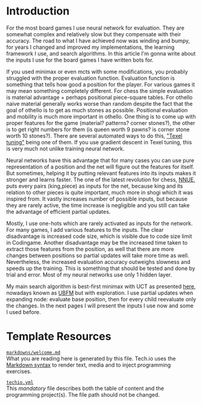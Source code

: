 # Introduction

For the most board games I use neural network for evaluation. They are somewhat complex and relatively slow but they compensate with their accuracy. The road to what I have achieved now was winding and bumpy, for years I changed and improved my implementations, the learning framework I use, and search algorithms. In this article I'm gonna write about the inputs I use for the board games I have written bots for.

If you used minimax or even mcts with some modifications, you probably struggled with the proper evaluation function. Evaluation function is something that tells how good a position for the player. For various games it may mean something completely different. For chess the simple evaluation is material advantage + perhaps positional piece-square tables. For othello naive material generally works worse than random despite the fact that the goal of othello is to get as much stones as possible. Positional evaluation and mobility is much more important in othello. One thing is to come up with proper features for the game (material? patterns? corner stones?), the other is to get right numbers for them (is queen worth 9 pawns? is corner stone worth 10 stones?). There are several automated ways to do this, ["Texel tuning"](https://www.chessprogramming.org/Texel%27s_Tuning_Method) being one of them. If you use gradient descent in Texel tuning, this is very much not unlike training neural network.

Neural networks have this advantage that for many cases you can use pure representation of a position and the net will figure out the features for itself. But sometimes, helping it by putting relevant features into its inputs makes it stronger and learns faster. The one of the latest revolution for chess, [NNUE](https://www.chessprogramming.org/NNUE), puts every pairs (king,piece) as inputs for the net, because king and its relation to other pieces is quite important, much more in shogi which it was inspired from. It vastly increases number of possible inputs, but because they are rarely active, the time increase is negligible and you still can take the advantage of efficient partial updates.

Mostly, I use one-hots which are rarely activated as inputs for the network. For many games, I add various features to the inputs. The clear disadvantage is increased code size, which is visible due to code size limit in Codingame. Another disadvantage may be the increased time taken to extract those features from the position, as well that there are more changes between positions so partial updates will take more time as well. Nevertheless, the increased evaluation accuracy outweighs slowness and speeds up the training. This is something that should be tested and done by trial and error. Most of my neural networks use only 1 hidden layer.

My main search algorithm is best-first minimax with UCT as presented [here](https://www.codingame.com/playgrounds/55004/best-first-minimax-search-with-uct), nowadays known as [UBFM](https://arxiv.org/abs/2012.10700) but with exploration. I use partial updates when expanding node: evaluate base position, then for every child reevaluate only the changes. In the next pages I will present the inputs I use now and some I used before.

# Template Resources

[`markdowns/welcome.md`](https://github.com/TechDotIO/techio-basic-template/blob/master/markdowns/welcome.md)  
What you are reading here is generated by this file. Tech.io uses the [Markdown syntax](https://tech.io/doc/reference-markdowns) to render text, media and to inject programming exercises.


[`techio.yml`](https://github.com/TechDotIO/techio-basic-template/blob/master/techio.yml)  
This *mandatory* file describes both the table of content and the programming project(s). The file path should not be changed.
